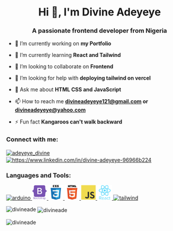 <h1 align="center">Hi 👋, I'm Divine Adeyeye</h1>
<h3 align="center">A passionate frontend developer from Nigeria</h3>

- 🔭 I’m currently working on **my Portfolio**

- 🌱 I’m currently learning **React and Tailwind**

- 👯 I’m looking to collaborate on **Frontend**

- 🤝 I’m looking for help with **deploying tailwind on vercel**

- 💬 Ask me about **HTML CSS and JavaScript**

- 📫 How to reach me **divineadeyeye121@gmail.com or divineadeyeye@yahoo.com**

- ⚡ Fun fact **Kangaroos can't walk backward**

<h3 align="left">Connect with me:</h3>
<p align="left">
<a href="https://twitter.com/adeyeye_divine" target="blank"><img align="center" src="https://raw.githubusercontent.com/rahuldkjain/github-profile-readme-generator/master/src/images/icons/Social/twitter.svg" alt="adeyeye_divine" height="30" width="40" /></a>
<a href="https://linkedin.com/in/https://www.linkedin.com/in/divine-adeyeye-96966b224" target="blank"><img align="center" src="https://raw.githubusercontent.com/rahuldkjain/github-profile-readme-generator/master/src/images/icons/Social/linked-in-alt.svg" alt="https://www.linkedin.com/in/divine-adeyeye-96966b224" height="30" width="40" /></a>
</p>

<h3 align="left">Languages and Tools:</h3>
<p align="left"> <a href="https://www.arduino.cc/" target="_blank" rel="noreferrer"> <img src="https://cdn.worldvectorlogo.com/logos/arduino-1.svg" alt="arduino" width="40" height="40"/> </a> <a href="https://getbootstrap.com" target="_blank" rel="noreferrer"> <img src="https://raw.githubusercontent.com/devicons/devicon/master/icons/bootstrap/bootstrap-plain-wordmark.svg" alt="bootstrap" width="40" height="40"/> </a> <a href="https://www.w3schools.com/css/" target="_blank" rel="noreferrer"> <img src="https://raw.githubusercontent.com/devicons/devicon/master/icons/css3/css3-original-wordmark.svg" alt="css3" width="40" height="40"/> </a> <a href="https://www.w3.org/html/" target="_blank" rel="noreferrer"> <img src="https://raw.githubusercontent.com/devicons/devicon/master/icons/html5/html5-original-wordmark.svg" alt="html5" width="40" height="40"/> </a> <a href="https://developer.mozilla.org/en-US/docs/Web/JavaScript" target="_blank" rel="noreferrer"> <img src="https://raw.githubusercontent.com/devicons/devicon/master/icons/javascript/javascript-original.svg" alt="javascript" width="40" height="40"/> </a> <a href="https://reactjs.org/" target="_blank" rel="noreferrer"> <img src="https://raw.githubusercontent.com/devicons/devicon/master/icons/react/react-original-wordmark.svg" alt="react" width="40" height="40"/> </a> <a href="https://tailwindcss.com/" target="_blank" rel="noreferrer"> <img src="https://www.vectorlogo.zone/logos/tailwindcss/tailwindcss-icon.svg" alt="tailwind" width="40" height="40"/> </a> </p>

<p><img align="left" src="https://github-readme-stats.vercel.app/api/top-langs?username=divineade&show_icons=true&locale=en&layout=compact" alt="divineade" /></p>

<p>&nbsp;<img align="center" src="https://github-readme-stats.vercel.app/api?username=divineade&show_icons=true&locale=en" alt="divineade" /></p>

<p><img align="center" src="https://github-readme-streak-stats.herokuapp.com/?user=divineade&" alt="divineade" /></p>

